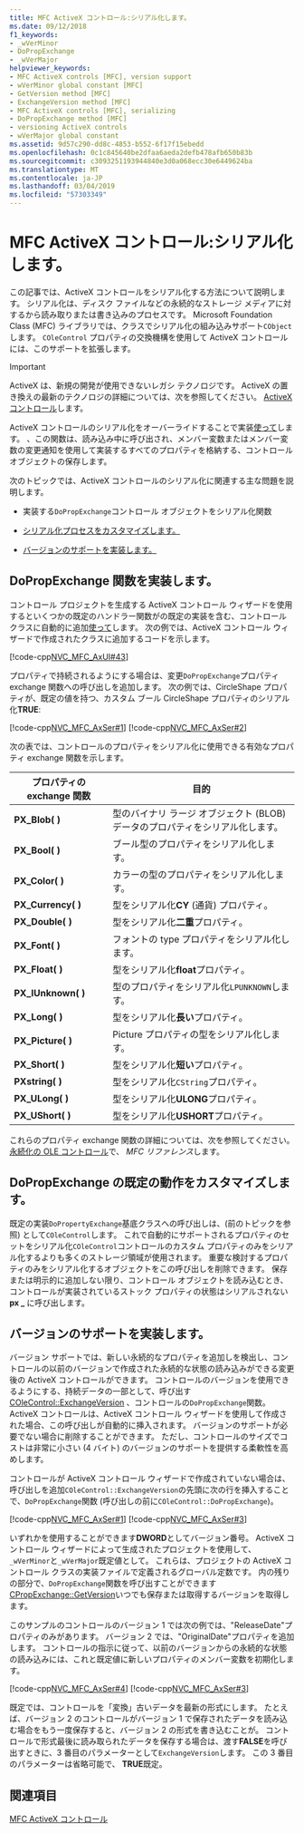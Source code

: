 ```yaml
---
title: MFC ActiveX コントロール:シリアル化します。
ms.date: 09/12/2018
f1_keywords:
- _wVerMinor
- DoPropExchange
- _wVerMajor
helpviewer_keywords:
- MFC ActiveX controls [MFC], version support
- wVerMinor global constant [MFC]
- GetVersion method [MFC]
- ExchangeVersion method [MFC]
- MFC ActiveX controls [MFC], serializing
- DoPropExchange method [MFC]
- versioning ActiveX controls
- wVerMajor global constant
ms.assetid: 9d57c290-dd8c-4853-b552-6f17f15ebedd
ms.openlocfilehash: 0c1c845640be2dfaa6aeda2defb478afb650b83b
ms.sourcegitcommit: c3093251193944840e3d0a068ecc30e6449624ba
ms.translationtype: MT
ms.contentlocale: ja-JP
ms.lasthandoff: 03/04/2019
ms.locfileid: "57303349"
---
```

# <a name="mfc-activex-controls-serializing"></a>MFC ActiveX コントロール:シリアル化します。

この記事では、ActiveX コントロールをシリアル化する方法について説明します。 シリアル化は、ディスク ファイルなどの永続的なストレージ メディアに対するから読み取りまたは書き込みのプロセスです。 Microsoft Foundation Class (MFC) ライブラリでは、クラスでシリアル化の組み込みサポート`CObject`します。 `COleControl` プロパティの交換機構を使用して ActiveX コントロールには、このサポートを拡張します。

>[!IMPORTANT]
> ActiveX は、新規の開発が使用できないレガシ テクノロジです。 ActiveX の置き換えの最新のテクノロジの詳細については、次を参照してください。 [ActiveX コントロール](activex-controls.md)します。

ActiveX コントロールのシリアル化をオーバーライドすることで実装[使って](../mfc/reference/colecontrol-class.md#dopropexchange)します。 、この関数は、読み込み中に呼び出され、メンバー変数またはメンバー変数の変更通知を使用して実装するすべてのプロパティを格納する、コントロール オブジェクトの保存します。

次のトピックでは、ActiveX コントロールのシリアル化に関連する主な問題を説明します。

- 実装する`DoPropExchange`コントロール オブジェクトをシリアル化関数

- [シリアル化プロセスをカスタマイズします。](#_core_customizing_the_default_behavior_of_dopropexchange)

- [バージョンのサポートを実装します。](#_core_implementing_version_support)

##  <a name="_core_implementing_the_dopropexchange_function"></a> DoPropExchange 関数を実装します。

コントロール プロジェクトを生成する ActiveX コントロール ウィザードを使用するといくつかの既定のハンドラー関数がの既定の実装を含む、コントロール クラスに自動的に追加[使って](../mfc/reference/colecontrol-class.md#dopropexchange)します。 次の例では、ActiveX コントロール ウィザードで作成されたクラスに追加するコードを示します。

[!code-cpp[NVC_MFC_AxUI#43](../mfc/codesnippet/cpp/mfc-activex-controls-serializing_1.cpp)]

プロパティで持続されるようにする場合は、変更`DoPropExchange`プロパティ exchange 関数への呼び出しを追加します。 次の例では、CircleShape プロパティが、既定の値を持つ、カスタム ブール CircleShape プロパティのシリアル化**TRUE**:

[!code-cpp[NVC_MFC_AxSer#1](../mfc/codesnippet/cpp/mfc-activex-controls-serializing_2.cpp)]
[!code-cpp[NVC_MFC_AxSer#2](../mfc/codesnippet/cpp/mfc-activex-controls-serializing_3.cpp)]

次の表では、コントロールのプロパティをシリアル化に使用できる有効なプロパティ exchange 関数を示します。

|プロパティの exchange 関数|目的|
|---------------------------------|-------------|
|**PX_Blob( )**|型のバイナリ ラージ オブジェクト (BLOB) データのプロパティをシリアル化します。|
|**PX_Bool( )**|ブール型のプロパティをシリアル化します。|
|**PX_Color( )**|カラーの型のプロパティをシリアル化します。|
|**PX_Currency( )**|型をシリアル化**CY** (通貨) プロパティ。|
|**PX_Double( )**|型をシリアル化**二重**プロパティ。|
|**PX_Font( )**|フォントの type プロパティをシリアル化します。|
|**PX_Float( )**|型をシリアル化**float**プロパティ。|
|**PX_IUnknown( )**|型のプロパティをシリアル化`LPUNKNOWN`します。|
|**PX_Long( )**|型をシリアル化**長い**プロパティ。|
|**PX_Picture( )**|Picture プロパティの型をシリアル化します。|
|**PX_Short( )**|型をシリアル化**短い**プロパティ。|
|**PXstring( )**|型をシリアル化`CString`プロパティ。|
|**PX_ULong( )**|型をシリアル化**ULONG**プロパティ。|
|**PX_UShort( )**|型をシリアル化**USHORT**プロパティ。|

これらのプロパティ exchange 関数の詳細については、次を参照してください。[永続化の OLE コントロール](../mfc/reference/persistence-of-ole-controls.md)で、 *MFC リファレンス*します。

##  <a name="_core_customizing_the_default_behavior_of_dopropexchange"></a> DoPropExchange の既定の動作をカスタマイズします。

既定の実装`DoPropertyExchange`基底クラスへの呼び出しは、(前のトピックを参照) として`COleControl`します。 これで自動的にサポートされるプロパティのセットをシリアル化`COleControl`コントロールのカスタム プロパティのみをシリアル化するよりも多くのストレージ領域が使用されます。 重要な検討するプロパティのみをシリアル化するオブジェクトをこの呼び出しを削除できます。 保存または明示的に追加しない限り、コントロール オブジェクトを読み込むとき、コントロールが実装されているストック プロパティの状態はシリアルされない**px _** に呼び出します。

##  <a name="_core_implementing_version_support"></a> バージョンのサポートを実装します。

バージョン サポートでは、新しい永続的なプロパティを追加しを検出し、コントロールの以前のバージョンで作成された永続的な状態の読み込みができる変更後の ActiveX コントロールができます。 コントロールのバージョンを使用できるようにする、持続データの一部として、呼び出す[COleControl::ExchangeVersion](../mfc/reference/colecontrol-class.md#exchangeversion) 、コントロールの`DoPropExchange`関数。 ActiveX コントロールは、ActiveX コントロール ウィザードを使用して作成された場合、この呼び出しが自動的に挿入されます。 バージョンのサポートが必要でない場合に削除することができます。 ただし、コントロールのサイズでコストは非常に小さい (4 バイト) のバージョンのサポートを提供する柔軟性を高めします。

コントロールが ActiveX コントロール ウィザードで作成されていない場合は、呼び出しを追加`COleControl::ExchangeVersion`の先頭に次の行を挿入することで、`DoPropExchange`関数 (呼び出しの前に`COleControl::DoPropExchange`)。

[!code-cpp[NVC_MFC_AxSer#1](../mfc/codesnippet/cpp/mfc-activex-controls-serializing_2.cpp)]
[!code-cpp[NVC_MFC_AxSer#3](../mfc/codesnippet/cpp/mfc-activex-controls-serializing_4.cpp)]

いずれかを使用することができます**DWORD**としてバージョン番号。 ActiveX コントロール ウィザードによって生成されたプロジェクトを使用して、`_wVerMinor`と`_wVerMajor`既定値として。 これらは、プロジェクトの ActiveX コントロール クラスの実装ファイルで定義されるグローバル定数です。 内の残りの部分で、`DoPropExchange`関数を呼び出すことができます[CPropExchange::GetVersion](../mfc/reference/cpropexchange-class.md#getversion)いつでも保存または取得するバージョンを取得します。

このサンプルのコントロールのバージョン 1 では次の例では、"ReleaseDate"プロパティのみがあります。 バージョン 2 では、"OriginalDate"プロパティを追加します。 コントロールの指示に従って、以前のバージョンからの永続的な状態の読み込みには、これと既定値に新しいプロパティのメンバー変数を初期化します。

[!code-cpp[NVC_MFC_AxSer#4](../mfc/codesnippet/cpp/mfc-activex-controls-serializing_5.cpp)]
[!code-cpp[NVC_MFC_AxSer#3](../mfc/codesnippet/cpp/mfc-activex-controls-serializing_4.cpp)]

既定では、コントロールを「変換」古いデータを最新の形式にします。 たとえば、バージョン 2 のコントロールがバージョン 1 で保存されたデータを読み込む場合をもう一度保存すると、バージョン 2 の形式を書き込むことが。 コントロールで形式最後に読み取られたデータを保存する場合は、渡す**FALSE**を呼び出すときに、3 番目のパラメーターとして`ExchangeVersion`します。 この 3 番目のパラメーターは省略可能で、 **TRUE**既定。

## <a name="see-also"></a>関連項目

[MFC ActiveX コントロール](../mfc/mfc-activex-controls.md)
